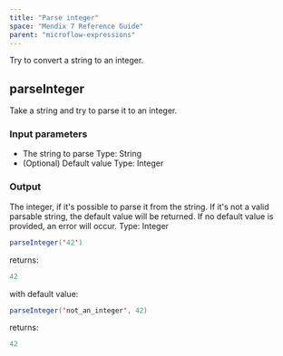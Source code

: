 ```yaml
---
title: "Parse integer"
space: "Mendix 7 Reference Guide"
parent: "microflow-expressions"
---
```



Try to convert a string to an integer.

## parseInteger

Take a string and try to parse it to an integer.

### Input parameters

*   The string to parse
    Type: String
*   (Optional) Default value
    Type: Integer

### Output

The integer, if it's possible to parse it from the string. If it's not a valid parsable string, the default value will be returned. If no default value is provided, an error will occur.
Type: Integer

```java
parseInteger('42')
```

returns:

```java
42
```

with default value:

```java
parseInteger('not_an_integer', 42)
```

returns:

```java
42
```
